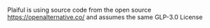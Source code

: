 Plaiful is using source code from the open source https://openalternative.co/ and assumes the same GLP-3.0 License
